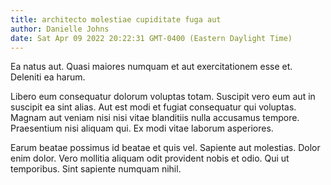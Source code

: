 ```yaml
---
title: architecto molestiae cupiditate fuga aut
author: Danielle Johns
date: Sat Apr 09 2022 20:22:31 GMT-0400 (Eastern Daylight Time)
---
```

Ea natus aut. Quasi maiores numquam et aut exercitationem esse et. Deleniti ea harum.

 Libero eum consequatur dolorum voluptas totam. Suscipit vero eum aut in suscipit ea sint alias. Aut est modi et fugiat consequatur qui voluptas. Magnam aut veniam nisi nisi vitae blanditiis nulla accusamus tempore. Praesentium nisi aliquam qui. Ex modi vitae laborum asperiores.

 Earum beatae possimus id beatae et quis vel. Sapiente aut molestias. Dolor enim dolor. Vero mollitia aliquam odit provident nobis et odio. Qui ut temporibus. Sint sapiente numquam nihil.